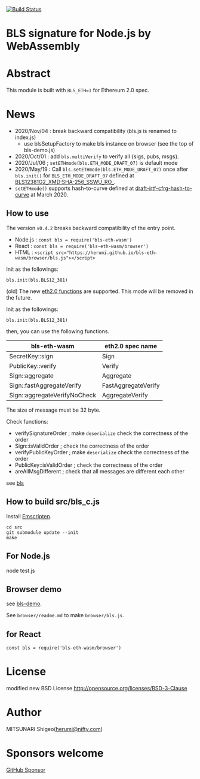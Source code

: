 [![Build Status](https://api.travis-ci.com/herumi/bls-eth-wasm.svg?branch=master)](https://travis-ci.com/github/herumi/bls-eth-wasm)

# BLS signature for Node.js by WebAssembly

# Abstract
This module is built with `BLS_ETH=1` for Ethereum 2.0 spec.

# News
- 2020/Nov/04 : break backward compatibility (bls.js is renamed to index.js)
  - use blsSetupFactory to make bls instance on browser (see the top of bls-demo.js)
- 2020/Oct/01 : add `bls.multiVerify` to verify all {sigs, pubs, msgs}.
- 2020/Jul/06 ; `setETHmode(bls.ETH_MODE_DRAFT_07)` is default mode
- 2020/May/19 : Call `bls.setETHmode(bls.ETH_MODE_DRAFT_07)` once after `bls.init()` for `BLS_ETH_MODE_DRAFT_07` defined at [BLS12381G2_XMD:SHA-256_SSWU_RO_](https://www.ietf.org/id/draft-irtf-cfrg-hash-to-curve-07.html#name-bls12381g2_xmdsha-256_sswu_).
- `setETHmode()` supports hash-to-curve defined at [draft-irtf-cfrg-hash-to-curve](https://cfrg.github.io/draft-irtf-cfrg-hash-to-curve/draft-irtf-cfrg-hash-to-curve.txt) at March 2020.

## How to use
The version `v0.4.2` breaks backward compatibility of the entry point.

- Node.js : `const bls = require('bls-eth-wasm')`
- React : `const bls = require('bls-eth-wasm/browser')`
- HTML : `<script src="https://herumi.github.io/bls-eth-wasm/browser/bls.js"></script>`

Init as the followings:

```
bls.init(bls.BLS12_381)
```

(old) The new [eth2.0 functions](https://github.com/ethereum/eth2.0-specs/blob/dev/specs/phase0/beacon-chain.md#bls-signatures) are supported. This mode will be removed in the future.

Init as the followings:

```
bls.init(bls.BLS12_381)
```

then, you can use the following functions.

bls-eth-wasm | eth2.0 spec name|
------|-----------------|
SecretKey::sign|Sign|
PublicKey::verify|Verify|
Sign::aggregate|Aggregate|
Sign::fastAggregateVerify|FastAggregateVerify|
Sign::aggregateVerifyNoCheck|AggregateVerify|

The size of message must be 32 byte.

Check functions:
- verifySignatureOrder ; make `deserialize` check the correctness of the order
- Sign::isValidOrder ; check the correctness of the order
- verifyPublicKeyOrder ; make `deserialize` check the correctness of the order
- PublicKey::isValidOrder ; check the correctness of the order
- areAllMsgDifferent ; check that all messages are different each other

see [bls](https://github.com/herumi/bls)

## How to build src/bls_c.js
Install [Emscripten](https://emscripten.org/).
```
cd src
git submodule update --init
make
```

## For Node.js
node test.js

## Browser demo

see [bls-demo](https://herumi.github.io/bls-eth-wasm/browser/demo.html).

See `browser/readme.md` to make `browser/bls.js`.

## for React

```
const bls = require('bls-eth-wasm/browser')
```

# License

modified new BSD License
http://opensource.org/licenses/BSD-3-Clause

# Author

MITSUNARI Shigeo(herumi@nifty.com)

# Sponsors welcome
[GitHub Sponsor](https://github.com/sponsors/herumi)
